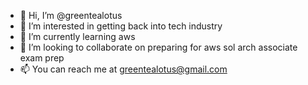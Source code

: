 - 👋 Hi, I’m @greentealotus
- 👀 I’m interested in getting back into tech industry
- 🌱 I’m currently learning aws
- 💞️ I’m looking to collaborate on preparing for aws sol arch associate exam prep
- 📫 You can reach me at greentealotus@gmail.com

<!---
greentealotus/greentealotus is a ✨ special ✨ repository because its `README.md` (this file) appears on your GitHub profile.
You can click the Preview link to take a look at your changes.
--->
